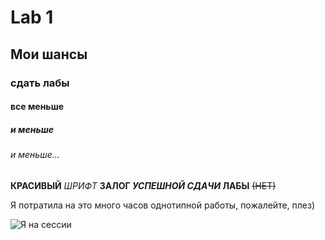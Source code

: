 # Lab 1


## Мои шансы
### сдать лабы
#### все меньше
##### и меньше
###### и меньше...

**КРАСИВЫЙ** _ШРИФТ_
**ЗАЛОГ _УСПЕШНОЙ СДАЧИ_ ЛАБЫ**
~~(НЕТ)~~

Я потратила на это много часов однотипной работы, пожалейте, плез)

![Я на сессии](https://d2hhj3gz5jljkm.cloudfront.net/163/bf774/ecd3/417c/bfeb/589a8ffcbdf8/original/1628189.jpg "лол")





